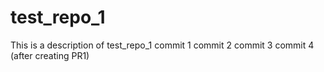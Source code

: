 # test_repo_1
This is a description of test_repo_1
commit 1
commit 2
commit 3
commit 4 (after creating PR1)
